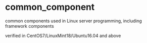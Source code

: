 # common_component
common components used in Linux server programming, including framework components

verified in CentOS7/LinuxMint18/Ubuntu16.04 and above
